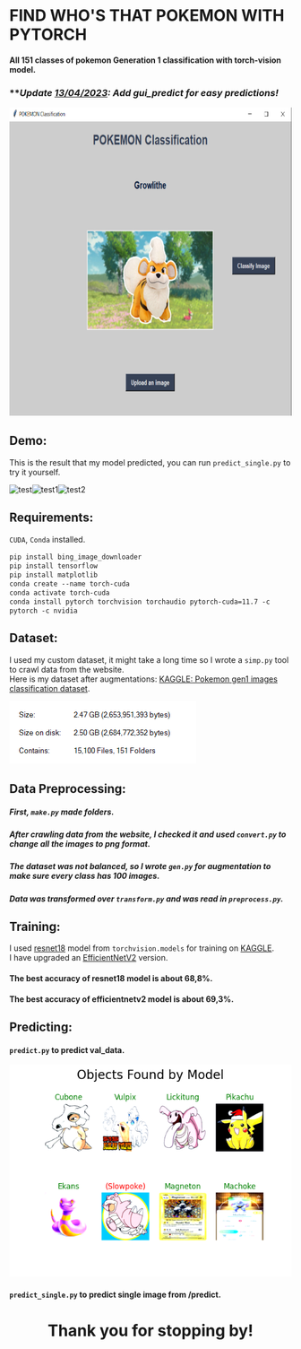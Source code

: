 # FIND WHO'S THAT POKEMON WITH PYTORCH
#### All 151 classes of pokemon Generation 1 classification with torch-vision model.  

### ***Update [13/04/2023](gui_predict.py): Add gui_predict for easy predictions!*

<img src="GUI.png" alt="test" style="width:750px;height:550px;">

## Demo:
This is the result that my model predicted, you can run ```predict_single.py``` to try it yourself.
  
<img src="https://i.postimg.cc/wj8mhmbk/Figure-1.png" alt="test" style="width:250px;height:220px;"><img src="https://i.postimg.cc/QNppMSMq/Figure-2.png" alt="test1" style="width:250px;height:220px;"><img src="https://i.postimg.cc/W4g47WCW/Figure-3.png" alt="test2" style="width:250px;height:220px;">

## Requirements:
`CUDA`, `Conda` installed.  

```
pip install bing_image_downloader  
pip install tensorflow
pip install matplotlib
conda create --name torch-cuda
conda activate torch-cuda
conda install pytorch torchvision torchaudio pytorch-cuda=11.7 -c pytorch -c nvidia
```

## Dataset:
I used my custom dataset, it might take a long time so I wrote a `simp.py` tool to crawl data from the website.  
Here is my dataset after augmentations: [KAGGLE: Pokemon gen1 images classification dataset](https://www.kaggle.com/datasets/hongdcs/pokemon-gen1-151-classes-classification).  

![size_data](size_data.png)

## Data Preprocessing:  
##### First, `make.py` made folders.  
##### After crawling data from the website, I checked it and used `convert.py` to change all the images to png format.  
##### The dataset was not balanced, so I wrote `gen.py` for augmentation to make sure every class has 100 images.
##### Data was transformed over `transform.py` and was read in `preprocess.py`.

## Training:  
I used [resnet18](https://pytorch.org/vision/main/_modules/torchvision/models/resnet.html#resnet18) model from `torchvision.models` for training on [KAGGLE](https://www.kaggle.com/).  
I have upgraded an [EfficientNetV2](https://pytorch.org/vision/main/models/efficientnetv2.html#model-builders) version.  
#### The best accuracy of resnet18 model is about 68,8%.  
#### The best accuracy of efficientnetv2 model is about 69,3%. 

## Predicting:
#### `predict.py` to predict val_data.  
![val_predict](pre_val.png)
#### `predict_single.py` to predict single image from /predict.  
  
    
      

<h1 align="center"> 
  Thank you for stopping by! <height="60"> 
</h1>
